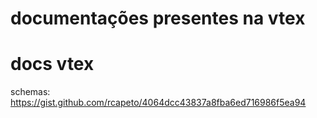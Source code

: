 # documentações presentes na vtex
# docs vtex

schemas:
https://gist.github.com/rcapeto/4064dcc43837a8fba6ed716986f5ea94
